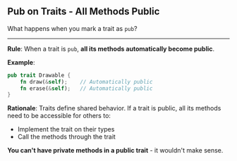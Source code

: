 ## Pub on Traits - All Methods Public

What happens when you mark a trait as `pub`?

---

**Rule**: When a trait is `pub`, **all its methods automatically become public**.

**Example**:
```rust
pub trait Drawable {
    fn draw(&self);    // Automatically public
    fn erase(&self);   // Automatically public
}
```

**Rationale**: Traits define shared behavior. If a trait is public, all its methods need to be accessible for others to:
- Implement the trait on their types
- Call the methods through the trait

**You can't have private methods in a public trait** - it wouldn't make sense.

